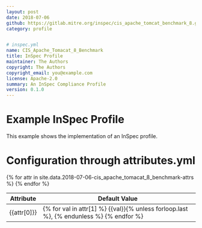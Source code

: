 ```yaml
---
layout: post
date: 2018-07-06
github: https://gitlab.mitre.org/inspec/cis_apache_tomcat_benchmark_8.git
category: profile


# inspec.yml
name: CIS_Apache_Tomacat_8_Benchmark
title: InSpec Profile
maintainer: The Authors
copyright: The Authors
copyright_email: you@example.com
license: Apache-2.0
summary: An InSpec Compliance Profile
version: 0.1.0
---
```


# Example InSpec Profile

This example shows the implementation of an InSpec profile.



# Configuration through attributes.yml
<table class="table">
  <thead class="thead">
  <tr>
    <th>Attribute</th>
    <th>Default Value</th>
  </tr>
  </thead>
  {% for attr in site.data.2018-07-06-cis_apache_tomacat_8_benchmark-attrs  %}
    <tr>
      <td>{{attr[0]}}</td>
      <td>{% for val in attr[1] %}
        {{val}}{% unless forloop.last %}, {% endunless %}
      {% endfor %}</td>
    </tr>
  {% endfor %}
</table>

